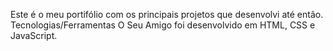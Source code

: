 Este é o meu portifólio com os principais projetos que desenvolvi até então.
Tecnologias/Ferramentas
O Seu Amigo foi desenvolvido em HTML, CSS e JavaScript.
